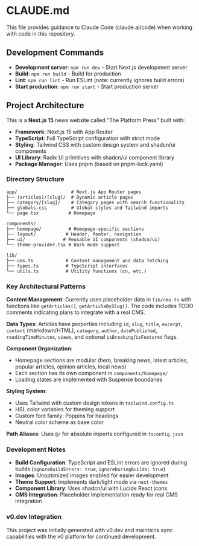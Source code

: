 # CLAUDE.md

This file provides guidance to Claude Code (claude.ai/code) when working with code in this repository.

## Development Commands

- **Development server**: `npm run dev` - Start Next.js development server
- **Build**: `npm run build` - Build for production 
- **Lint**: `npm run lint` - Run ESLint (note: currently ignores build errors)
- **Start production**: `npm run start` - Start production server

## Project Architecture

This is a **Next.js 15** news website called "The Platform Press" built with:

- **Framework**: Next.js 15 with App Router
- **TypeScript**: Full TypeScript configuration with strict mode
- **Styling**: Tailwind CSS with custom design system and shadcn/ui components
- **UI Library**: Radix UI primitives with shadcn/ui component library
- **Package Manager**: Uses pnpm (based on pnpm-lock.yaml)

### Directory Structure

```
app/                    # Next.js App Router pages
├── (articles)/[slug]/  # Dynamic article pages
├── category/[slug]/    # Category pages with search functionality
├── globals.css         # Global styles and Tailwind imports
└── page.tsx           # Homepage

components/
├── homepage/          # Homepage-specific sections
├── layout/           # Header, footer, navigation
├── ui/              # Reusable UI components (shadcn/ui)
└── theme-provider.tsx # Dark mode support

lib/
├── cms.ts            # Content management and data fetching
├── types.ts          # TypeScript interfaces
└── utils.ts          # Utility functions (cn, etc.)
```

### Key Architectural Patterns

**Content Management**: Currently uses placeholder data in `lib/cms.ts` with functions like `getArticles()`, `getArticleBySlug()`. The code includes TODO comments indicating plans to integrate with a real CMS.

**Data Types**: Articles have properties including `id`, `slug`, `title`, `excerpt`, `content` (markdown/HTML), `category`, `author`, `datePublished`, `readingTimeMinutes`, `views`, and optional `isBreaking`/`isFeatured` flags.

**Component Organization**: 
- Homepage sections are modular (hero, breaking news, latest articles, popular articles, opinion articles, local news)
- Each section has its own component in `components/homepage/`
- Loading states are implemented with Suspense boundaries

**Styling System**: 
- Uses Tailwind with custom design tokens in `tailwind.config.ts`
- HSL color variables for theming support
- Custom font family: Poppins for headings
- Neutral color scheme as base color

**Path Aliases**: Uses `@/` for absolute imports configured in `tsconfig.json`

### Development Notes

- **Build Configuration**: TypeScript and ESLint errors are ignored during builds (`ignoreBuildErrors: true`, `ignoreDuringBuilds: true`)
- **Images**: Unoptimized images enabled for easier development
- **Theme Support**: Implements dark/light mode via `next-themes`
- **Component Library**: Uses shadcn/ui with Lucide React icons
- **CMS Integration**: Placeholder implementation ready for real CMS integration

### v0.dev Integration

This project was initially generated with v0.dev and maintains sync capabilities with the v0 platform for continued development.